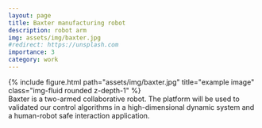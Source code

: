 ```yaml
---
layout: page
title: Baxter manufacturing robot
description: robot arm
img: assets/img/baxter.jpg
#redirect: https://unsplash.com
importance: 3
category: work
---
```


<div class="row">
    <div class="col-sm mt-3 mt-md-0">
        {% include figure.html path="assets/img/baxter.jpg" title="example image" class="img-fluid rounded z-depth-1" %}
    </div>
</div>
<div class="caption">
Baxter is a two-armed collaborative robot. The platform will be used to validated our control algorithms in a high-dimensional dynamic system and a human-robot safe interaction application.
</div>
